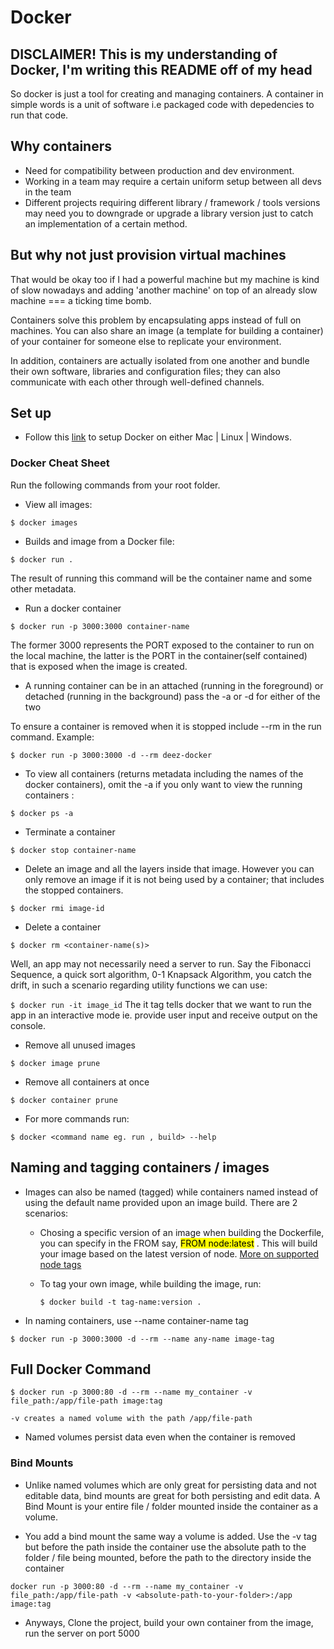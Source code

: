# Docker

## DISCLAIMER! This is my understanding of Docker, I'm writing this README off of my head

So docker is just a tool for creating and managing containers. A container in simple words is a unit of software i.e packaged code with depedencies to run that code.

## Why containers

- Need for compatibility between production and dev environment.
- Working in a team may require a certain uniform setup between all devs in the team
- Different projects requiring different library / framework / tools versions may need you to downgrade or upgrade a library version just to catch an implementation of a certain method.

## But why not just provision virtual machines

That would be okay too if I had a powerful machine but my machine is kind of slow nowadays and adding 'another machine' on top of an already slow machine === a ticking time bomb.

Containers solve this problem by encapsulating apps instead of full on machines. You can also share an image (a template for building a container) of your container for someone else to replicate your environment.

In addition, containers are actually isolated from one another and bundle their own software, libraries and configuration files; they can also communicate with each other through well-defined channels.

## Set up

- Follow this [link](https://www.docker.com/get-started) to setup Docker on either Mac | Linux | Windows.

### Docker Cheat Sheet

Run the following commands from your root folder.

- View all images:

`$ docker images`

- Builds and image from a Docker file:

`$ docker run .`

The result of running this command will be the container name and some other metadata.

- Run a docker container

`$ docker run -p 3000:3000 container-name`

The former 3000 represents the PORT exposed to the container to run on the local machine, the latter is the PORT in the container(self contained) that is exposed when the image is created.

- A running container can be in an attached (running in the foreground) or detached (running in the background) pass the -a or -d for either of the two

To ensure a container is removed when it is stopped include --rm in the run command. Example:

`$ docker run -p 3000:3000 -d --rm deez-docker`

- To view all containers (returns metadata including the names of the docker containers), omit the -a if you only want to view the running containers :

`$ docker ps -a`

- Terminate a container

`$ docker stop container-name`

- Delete an image and all the layers inside that image. However you can only remove an image if it is not being used by a container; that includes the stopped containers.

`$ docker rmi image-id`

- Delete a container

`$ docker rm <container-name(s)>`

Well, an app may not necessarily need a server to run. Say the Fibonacci Sequence, a quick sort algorithm, 0-1 Knapsack Algorithm, you catch the drift, in such a scenario regarding utility functions we can use:

`$ docker run -it image_id`
The it tag tells docker that we want to run the app in an interactive mode ie. provide user input and receive output on the console.

- Remove all unused images

`$ docker image prune`

- Remove all containers at once

`$ docker container prune`

- For more commands run:

`$ docker <command name eg. run , build> --help`

## Naming and tagging containers / images

- Images can also be named (tagged) while containers named instead of using the default name provided upon an image build. There are 2 scenarios:

  - Chosing a specific version of an image when building the Dockerfile, you can specify in the FROM say, <mark>FROM node:latest</mark> . This will build your image based on the latest version of node. [More on supported node tags]('https://hub.docker.com/_/node')
  - To tag your own image, while building the image, run:

    ` $ docker build -t tag-name:version . `

- In naming containers, use --name container-name tag

`$ docker run -p 3000:3000 -d --rm --name any-name image-tag`

## Full Docker Command

`$ docker run -p 3000:80 -d --rm --name my_container -v file_path:/app/file-path image:tag`

`-v creates a named volume with the path /app/file-path `

- Named volumes persist data even when the container is removed

### Bind Mounts

- Unlike named volumes which are only great for persisting data and not editable data, bind mounts are great for both persisting and edit data. A Bind Mount is your entire file / folder mounted inside the container as a volume.

- You add a bind mount the same way a volume is added. Use the -v tag but before the path inside the container use the absolute path to the folder / file being mounted, before the path to the directory inside the container

`docker run -p 3000:80 -d --rm --name my_container -v file_path:/app/file-path -v <absolute-path-to-your-folder>:/app image:tag`

- Anyways, Clone the project, build your own container from the image, run the server on port 5000
